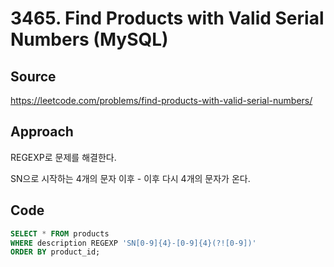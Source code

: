 # 3465. Find Products with Valid Serial Numbers (MySQL)

## Source

https://leetcode.com/problems/find-products-with-valid-serial-numbers/

## Approach

REGEXP로 문제를 해결한다.

SN으로 시작하는 4개의 문자 이후 - 이후 다시 4개의 문자가 온다.

## Code

```sql
SELECT * FROM products
WHERE description REGEXP 'SN[0-9]{4}-[0-9]{4}(?![0-9])'
ORDER BY product_id;
```
